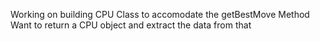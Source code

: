 Working on building CPU Class to accomodate the getBestMove Method
Want to return a CPU object and extract the data from that
